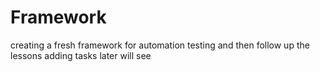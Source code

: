 # Framework
creating a fresh framework for automation testing 
and then follow up the lessons adding tasks later will see
